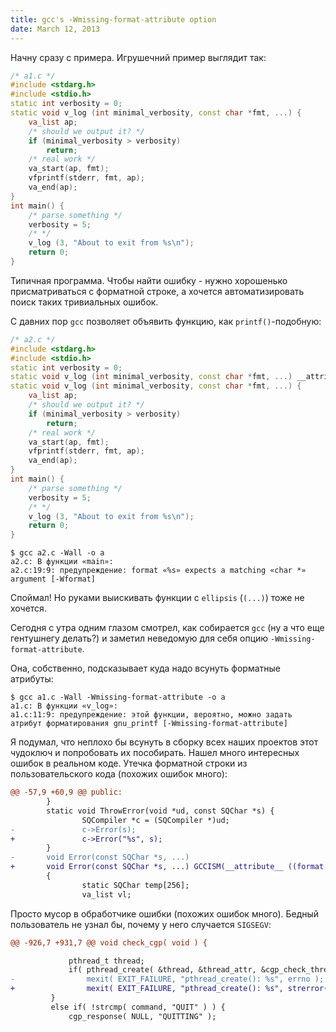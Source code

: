 ```yaml
---
title: gcc's -Wmissing-format-attribute option
date: March 12, 2013
---
```


Начну сразу с примера. Игрушечний пример выглядит так:

```cpp
/* a1.c */
#include <stdarg.h>
#include <stdio.h>
static int verbosity = 0;
static void v_log (int minimal_verbosity, const char *fmt, ...) {
    va_list ap;
    /* should we output it? */
    if (minimal_verbosity > verbosity)
        return;
    /* real work */
    va_start(ap, fmt);
    vfprintf(stderr, fmt, ap);
    va_end(ap);
}
int main() {
    /* parse something */
    verbosity = 5;
    /* */
    v_log (3, "About to exit from %s\n");
    return 0;
}
```

Типичная программа. Чтобы найти ошибку - нужно хорошенько
присматриваться с форматной строке, а хочется автоматизировать поиск
таких тривиальных ошибок.

С давних пор `gcc` позволяет объявить функцию, как
`printf()`-подобную:

```cpp
/* a2.c */
#include <stdarg.h>
#include <stdio.h>
static int verbosity = 0;
static void v_log (int minimal_verbosity, const char *fmt, ...) __attribute__ ((format (printf, 2, 3)));
static void v_log (int minimal_verbosity, const char *fmt, ...) {
    va_list ap;
    /* should we output it? */
    if (minimal_verbosity > verbosity)
        return;
    /* real work */
    va_start(ap, fmt);
    vfprintf(stderr, fmt, ap);
    va_end(ap);
}
int main() {
    /* parse something */
    verbosity = 5;
    /* */
    v_log (3, "About to exit from %s\n");
    return 0;
}
```

```
$ gcc a2.c -Wall -o a
a2.c: В функции «main»:
a2.c:19:9: предупреждение: format «%s» expects a matching «char *» argument [-Wformat]
```

Споймал! Но руками выискивать функции с `ellipsis` (`(...)`) тоже
не хочется.

Сегодня с утра одним глазом смотрел, как собирается `gcc` (ну а что
еще гентушнегу делать?) и заметил неведомую для себя опцию
`-Wmissing-format-attribute`.

Она, собственно, подсказывает куда надо всунуть форматные атрибуты:

```
$ gcc a1.c -Wall -Wmissing-format-attribute -o a
a1.c: В функции «v_log»:
a1.c:11:9: предупреждение: этой функции, вероятно, можно задать атрибут форматирования gnu_printf [-Wmissing-format-attribute]
```

Я подумал, что неплохо бы всунуть в сборку всех наших проектов этот
чудоключ и попробовать их пособирать. Нашел много интересных ошибок в
реальном коде. Утечка форматной строки из пользовательского кода
(похожих ошибок много):

```diff
@@ -57,9 +60,9 @@ public:
        }
        static void ThrowError(void *ud, const SQChar *s) {
                SQCompiler *c = (SQCompiler *)ud;
-               c->Error(s);
+               c->Error("%s", s);
        }
-       void Error(const SQChar *s, ...)
+       void Error(const SQChar *s, ...) GCCISM(__attribute__ ((format (printf, 2, 3))))
        {
                static SQChar temp[256];
                va_list vl;
```

Просто мусор в обработчике ошибки (похожих ошибок много). Бедный
пользователь не узнал бы, почему у него случается `SIGSEGV`:

```diff
@@ -926,7 +931,7 @@ void check_cgp( void ) {

             pthread_t thread;
             if( pthread_create( &thread, &thread_attr, &cgp_check_thread, cgpfile ) )
-                mexit( EXIT_FAILURE, "pthread_create(): %s", errno );
+                mexit( EXIT_FAILURE, "pthread_create(): %s", strerror(errno) );
         }
         else if( !strcmp( command, "QUIT" ) ) {
             cgp_response( NULL, "QUITTING" );
```
